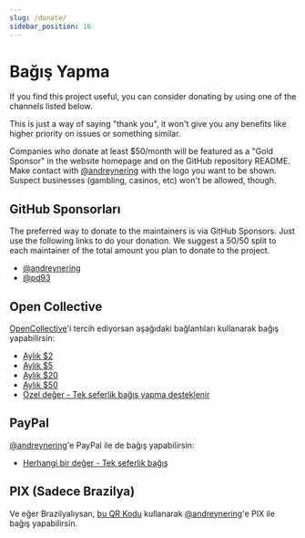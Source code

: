 ```yaml
---
slug: /donate/
sidebar_position: 16
---
```


# Bağış Yapma

If you find this project useful, you can consider donating by using one of the channels listed below.

This is just a way of saying "thank you", it won't give you any benefits like higher priority on issues or something similar.

Companies who donate at least $50/month will be featured as a "Gold Sponsor" in the website homepage and on the GitHub repository README. Make contact with [@andreynering][] with the logo you want to be shown. Suspect businesses (gambling, casinos, etc) won't be allowed, though.

## GitHub Sponsorları

The preferred way to donate to the maintainers is via GitHub Sponsors. Just use the following links to do your donation. We suggest a 50/50 split to each maintainer of the total amount you plan to donate to the project.

- [@andreynering](https://github.com/sponsors/andreynering)
- [@pd93](https://github.com/sponsors/pd93)

## Open Collective

[OpenCollective](https://opencollective.com/task)'i tercih ediyorsan aşağıdaki bağlantıları kullanarak bağış yapabilirsin:

- [Aylık $2](https://opencollective.com/task/contribute/backer-4034/checkout)
- [Aylık $5](https://opencollective.com/task/contribute/supporter-8404/checkout)
- [Aylık $20](https://opencollective.com/task/contribute/sponsor-4035/checkout)
- [Aylık $50](https://opencollective.com/task/contribute/sponsor-28775/checkout)
- [Özel değer - Tek seferlik bağış yapma desteklenir](https://opencollective.com/task/donate)

## PayPal

[@andreynering][]'e PayPal ile de bağış yapabilirsin:

- [Herhangi bir değer - Tek seferlik bağış](https://www.paypal.com/cgi-bin/webscr?cmd=_donations&business=GSVDU63RKG45A&currency_code=USD&source=url)

## PIX (Sadece Brazilya)

Ve eğer Brazilyalıysan, [bu QR Kodu](/img/pix.png) kullanarak [@andreynering][]'e PIX ile bağış yapabilirsin.

<!-- prettier-ignore-start -->

<!-- prettier-ignore-end -->
[@andreynering]: https://github.com/andreynering
